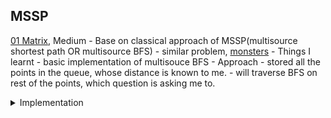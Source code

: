 ##  MSSP
   [01 Matrix](https://leetcode.com/problems/01-matrix/), Medium
    - Base on classical approach of MSSP(multisource shortest path OR multisource BFS)
    - similar problem, [monsters](https://cses.fi/problemset/task/1194)
    - Things I learnt
        - basic implementation of multisouce BFS
    - Approach 
      - stored all the points in the queue, whose distance is known to me. 
      - will traverse BFS on rest of the points, which question is asking me to.
         <details>
         <summary>Implementation</summary>

         ```cpp
         
         int dr[] = {-1, 1, 0, 0}; 
         int dc[] = {0, 0, -1, 1};
         class Solution {
             public:
             vector<vector<int>> updateMatrix(vector<vector<int>>& mat) {
                 int n = mat.size();
                 int m = mat[0].size();
                 vector<vector<int>> dist(n, vector<int>(m, 1e9));
                 vector<vector<bool>> used(n, vector<bool>(m, false));
                 queue<pair<int, int>> qu;
         
                 for (int i = 0; i < n; i++)
                     for (int j = 0; j < m; j++)
                         if (mat[i][j] == 0) {
                             qu.push({i, j});
                             dist[i][j] = 0;
                             used[i][j] = true;
                         }
         
                 while (!qu.empty()) {
                     auto [r, c] = qu.front();
                     qu.pop();
         
                     for (int i = 0; i < 4; i++) {
                         int rr = dr[i] + r;
                         int cc = dc[i] + c;
         
                         if (rr < 0 or cc < 0 or rr >= n or cc >= m or used[rr][cc])
                             continue;
         
                         used[rr][cc] = true;
                         qu.push({rr, cc});
         
                         dist[rr][cc] = dist[r][c] + 1;
                     }
                 }
                 return dist;
             }
         };
         
         
         ```
         </details>
